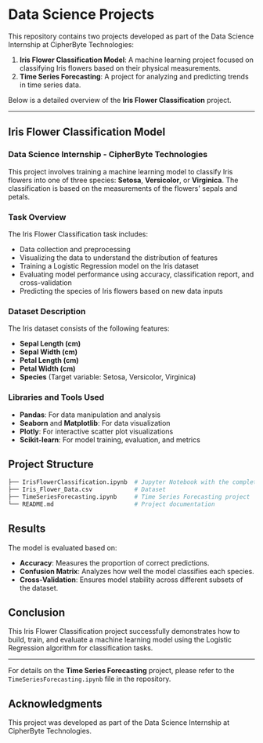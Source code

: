 # Data Science Projects

This repository contains two projects developed as part of the Data Science Internship at CipherByte Technologies:

1. **Iris Flower Classification Model**: A machine learning project focused on classifying Iris flowers based on their physical measurements.
2. **Time Series Forecasting**: A project for analyzing and predicting trends in time series data.

Below is a detailed overview of the **Iris Flower Classification** project.

---

## Iris Flower Classification Model

### Data Science Internship - CipherByte Technologies

This project involves training a machine learning model to classify Iris flowers into one of three species: **Setosa**, **Versicolor**, or **Virginica**. The classification is based on the measurements of the flowers' sepals and petals.

### Task Overview

The Iris Flower Classification task includes:

- Data collection and preprocessing
- Visualizing the data to understand the distribution of features
- Training a Logistic Regression model on the Iris dataset
- Evaluating model performance using accuracy, classification report, and cross-validation
- Predicting the species of Iris flowers based on new data inputs

### Dataset Description

The Iris dataset consists of the following features:
- **Sepal Length (cm)**
- **Sepal Width (cm)**
- **Petal Length (cm)**
- **Petal Width (cm)**
- **Species** (Target variable: Setosa, Versicolor, Virginica)

### Libraries and Tools Used

- **Pandas**: For data manipulation and analysis
- **Seaborn** and **Matplotlib**: For data visualization
- **Plotly**: For interactive scatter plot visualizations
- **Scikit-learn**: For model training, evaluation, and metrics

## Project Structure

```bash
├── IrisFlowerClassification.ipynb  # Jupyter Notebook with the complete code
├── Iris_Flower_Data.csv            # Dataset
├── TimeSeriesForecasting.ipynb     # Time Series Forecasting project
└── README.md                       # Project documentation
```

## Results

The model is evaluated based on:
- **Accuracy**: Measures the proportion of correct predictions.
- **Confusion Matrix**: Analyzes how well the model classifies each species.
- **Cross-Validation**: Ensures model stability across different subsets of the dataset.

## Conclusion

This Iris Flower Classification project successfully demonstrates how to build, train, and evaluate a machine learning model using the Logistic Regression algorithm for classification tasks.

---

For details on the **Time Series Forecasting** project, please refer to the `TimeSeriesForecasting.ipynb` file in the repository.

## Acknowledgments

This project was developed as part of the Data Science Internship at CipherByte Technologies.
